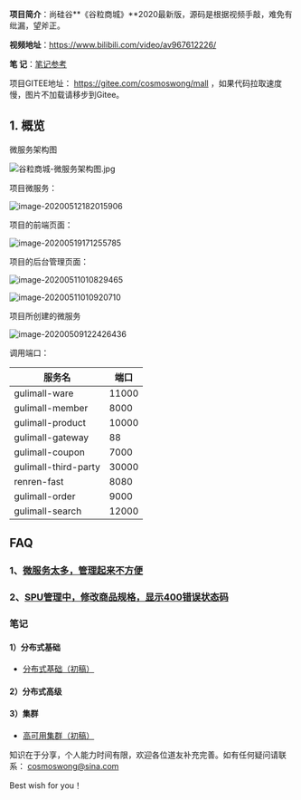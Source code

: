 **项目简介**：尚硅谷**《谷粒商城》**2020最新版，源码是根据视频手敲，难免有纰漏，望斧正。

**视频地址**：https://www.bilibili.com/video/av967612226/

**笔      记**：[笔记参考](http://www.jayh.club/#/02.PassJava%E6%9E%B6%E6%9E%84%E7%AF%87/03.%E6%90%AD%E5%BB%BA%E7%AE%A1%E7%90%86%E5%90%8E%E5%8F%B0)

 项目GITEE地址： https://gitee.com/cosmoswong/mall ，如果代码拉取速度慢，图片不加载请移步到Gitee。

## 1. 概览

微服务架构图

![谷粒商城-微服务架构图.jpg](doc/images/谷粒商城-微服务架构图.jpg)

项目微服务：

![image-20200512182015906](doc/images/image-20200512182015906.png)



项目的前端页面：

![image-20200519171255785](doc/images/image-20200519171255785.png)



项目的后台管理页面：

![image-20200511010829465](doc/images/image-20200511010829465.png)

![image-20200511010920710](doc/images/image-20200511010920710.png)

项目所创建的微服务

![image-20200509122426436](doc/images/image-20200509122426436.png)

调用端口：

| 服务名               | 端口  |
| -------------------- | ----- |
| gulimall-ware        | 11000 |
| gulimall-member      | 8000  |
| gulimall-product     | 10000 |
| gulimall-gateway     | 88    |
| gulimall-coupon      | 7000  |
| gulimall-third-party | 30000 |
| renren-fast          | 8080  |
| gulimall-order       | 9000  |
| gulimall-search      | 12000  |

## FAQ

### 1、[微服务太多，管理起来不方便](https://shimo.im/docs/WTPpdrDt66HxCQx6/)

### 2、[SPU管理中，修改商品规格，显示400错误状态码](https://shimo.im/docs/wpTxdcHpYRRV3dc6/)



### 笔记

#### 1）分布式基础

* [分布式基础（初稿）](https://gitee.com/cosmoswong/markdownblog/blob/master/%E8%B0%B7%E7%B2%92%E5%95%86%E5%9F%8E/%E8%B0%B7%E7%B2%92%E5%95%86%E5%9F%8E%E2%80%94%E5%88%86%E5%B8%83%E5%BC%8F%E5%9F%BA%E7%A1%80.md)

#### 2）分布式高级





#### 3）集群

* [高可用集群（初稿）](https://gitee.com/cosmoswong/markdownblog/blob/master/%E8%B0%B7%E7%B2%92%E5%95%86%E5%9F%8E/%E8%B0%B7%E7%B2%92%E5%95%86%E5%9F%8E%E2%80%94%E9%AB%98%E5%8F%AF%E7%94%A8%E9%9B%86%E7%BE%A4.md)



知识在于分享，个人能力时间有限，欢迎各位道友补充完善。如有任何疑问请联系： cosmoswong@sina.com 

Best wish for you！
